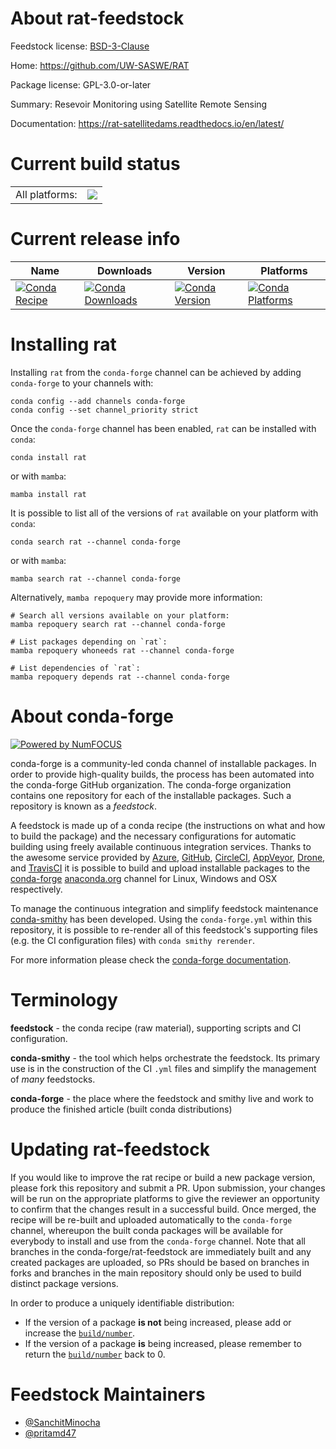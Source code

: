 About rat-feedstock
===================

Feedstock license: [BSD-3-Clause](https://github.com/conda-forge/rat-feedstock/blob/main/LICENSE.txt)

Home: https://github.com/UW-SASWE/RAT

Package license: GPL-3.0-or-later

Summary: Resevoir Monitoring using Satellite Remote Sensing

Documentation: https://rat-satellitedams.readthedocs.io/en/latest/

Current build status
====================


<table><tr><td>All platforms:</td>
    <td>
      <a href="https://dev.azure.com/conda-forge/feedstock-builds/_build/latest?definitionId=19445&branchName=main">
        <img src="https://dev.azure.com/conda-forge/feedstock-builds/_apis/build/status/rat-feedstock?branchName=main">
      </a>
    </td>
  </tr>
</table>

Current release info
====================

| Name | Downloads | Version | Platforms |
| --- | --- | --- | --- |
| [![Conda Recipe](https://img.shields.io/badge/recipe-rat-green.svg)](https://anaconda.org/conda-forge/rat) | [![Conda Downloads](https://img.shields.io/conda/dn/conda-forge/rat.svg)](https://anaconda.org/conda-forge/rat) | [![Conda Version](https://img.shields.io/conda/vn/conda-forge/rat.svg)](https://anaconda.org/conda-forge/rat) | [![Conda Platforms](https://img.shields.io/conda/pn/conda-forge/rat.svg)](https://anaconda.org/conda-forge/rat) |

Installing rat
==============

Installing `rat` from the `conda-forge` channel can be achieved by adding `conda-forge` to your channels with:

```
conda config --add channels conda-forge
conda config --set channel_priority strict
```

Once the `conda-forge` channel has been enabled, `rat` can be installed with `conda`:

```
conda install rat
```

or with `mamba`:

```
mamba install rat
```

It is possible to list all of the versions of `rat` available on your platform with `conda`:

```
conda search rat --channel conda-forge
```

or with `mamba`:

```
mamba search rat --channel conda-forge
```

Alternatively, `mamba repoquery` may provide more information:

```
# Search all versions available on your platform:
mamba repoquery search rat --channel conda-forge

# List packages depending on `rat`:
mamba repoquery whoneeds rat --channel conda-forge

# List dependencies of `rat`:
mamba repoquery depends rat --channel conda-forge
```


About conda-forge
=================

[![Powered by
NumFOCUS](https://img.shields.io/badge/powered%20by-NumFOCUS-orange.svg?style=flat&colorA=E1523D&colorB=007D8A)](https://numfocus.org)

conda-forge is a community-led conda channel of installable packages.
In order to provide high-quality builds, the process has been automated into the
conda-forge GitHub organization. The conda-forge organization contains one repository
for each of the installable packages. Such a repository is known as a *feedstock*.

A feedstock is made up of a conda recipe (the instructions on what and how to build
the package) and the necessary configurations for automatic building using freely
available continuous integration services. Thanks to the awesome service provided by
[Azure](https://azure.microsoft.com/en-us/services/devops/), [GitHub](https://github.com/),
[CircleCI](https://circleci.com/), [AppVeyor](https://www.appveyor.com/),
[Drone](https://cloud.drone.io/welcome), and [TravisCI](https://travis-ci.com/)
it is possible to build and upload installable packages to the
[conda-forge](https://anaconda.org/conda-forge) [anaconda.org](https://anaconda.org/)
channel for Linux, Windows and OSX respectively.

To manage the continuous integration and simplify feedstock maintenance
[conda-smithy](https://github.com/conda-forge/conda-smithy) has been developed.
Using the ``conda-forge.yml`` within this repository, it is possible to re-render all of
this feedstock's supporting files (e.g. the CI configuration files) with ``conda smithy rerender``.

For more information please check the [conda-forge documentation](https://conda-forge.org/docs/).

Terminology
===========

**feedstock** - the conda recipe (raw material), supporting scripts and CI configuration.

**conda-smithy** - the tool which helps orchestrate the feedstock.
                   Its primary use is in the construction of the CI ``.yml`` files
                   and simplify the management of *many* feedstocks.

**conda-forge** - the place where the feedstock and smithy live and work to
                  produce the finished article (built conda distributions)


Updating rat-feedstock
======================

If you would like to improve the rat recipe or build a new
package version, please fork this repository and submit a PR. Upon submission,
your changes will be run on the appropriate platforms to give the reviewer an
opportunity to confirm that the changes result in a successful build. Once
merged, the recipe will be re-built and uploaded automatically to the
`conda-forge` channel, whereupon the built conda packages will be available for
everybody to install and use from the `conda-forge` channel.
Note that all branches in the conda-forge/rat-feedstock are
immediately built and any created packages are uploaded, so PRs should be based
on branches in forks and branches in the main repository should only be used to
build distinct package versions.

In order to produce a uniquely identifiable distribution:
 * If the version of a package **is not** being increased, please add or increase
   the [``build/number``](https://docs.conda.io/projects/conda-build/en/latest/resources/define-metadata.html#build-number-and-string).
 * If the version of a package **is** being increased, please remember to return
   the [``build/number``](https://docs.conda.io/projects/conda-build/en/latest/resources/define-metadata.html#build-number-and-string)
   back to 0.

Feedstock Maintainers
=====================

* [@SanchitMinocha](https://github.com/SanchitMinocha/)
* [@pritamd47](https://github.com/pritamd47/)

